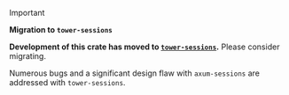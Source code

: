 > [!IMPORTANT]
> **Migration to `tower-sessions`**
>
> **Development of this crate has moved to [`tower-sessions`](https://github.com/maxcountryman/tower-sessions).** Please consider migrating.
>
> Numerous bugs and a significant design flaw with `axum-sessions` are addressed with `tower-sessions`.
